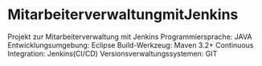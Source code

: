 # MitarbeiterverwaltungmitJenkins
Projekt zur Mitarbeiterverwaltung mit Jenkins
Programmiersprache: JAVA 
Entwicklungsumgebung: Eclipse
Build-Werkzeug: Maven 3.2+
Continuous Integration: Jenkins(CI/CD) 
Versionsverwaltungssystemen: GIT

